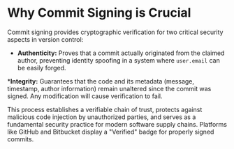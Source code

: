 # Why Commit Signing is Crucial

Commit signing provides cryptographic verification for two critical security aspects in version control:

*   **Authenticity:** Proves that a commit actually originated from the claimed author, preventing identity spoofing in a system where `user.email` can be easily forged.

***Integrity:** Guarantees that the code and its metadata (message, timestamp, author information) remain unaltered since the commit was signed. Any modification will cause verification to fail.

This process establishes a verifiable chain of trust, protects against malicious code injection by unauthorized parties, and serves as a fundamental security practice for modern software supply chains. Platforms like GitHub and Bitbucket display a "Verified" badge for properly signed commits.